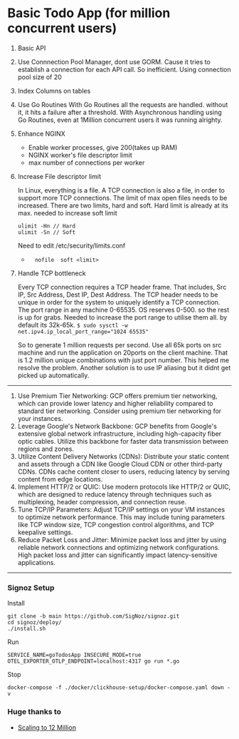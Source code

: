 # Basic Todo App (for million concurrent users)


1. Basic API
2. Use Connnection Pool Manager, dont use GORM. Cause it tries to establish a connection for each API call. So inefficient.
Using connection pool size of 20
3. Index Columns on tables
4. Use Go Routines
With Go Routines all the requests are handled. without it, it hits a failure after a threshold. With Asynchronous handling using Go Routines,
even at 1Million concurrent users it was running alrighty.
5. Enhance NGINX
    - Enable worker processes, give 200(takes up RAM)
    - NGINX worker's file descriptor limit
    - max number of connections per worker
6. Increase File descriptor limit

    In Linux, everything is a file. A TCP connection is also a file, in order to support more TCP connections. The limit of max open files needs to be increased. There are two limits, hard and soft. Hard limit is already at its max. needed to increase soft limit
    ```
    ulimit -Hn // Hard
    ulimit -Sn // Soft
    ```
    Need to edit /etc/security/limits.conf
    *       nofile  soft <limit>
7. Handle TCP bottleneck

    Every TCP connection requires a TCP header frame. That includes, Src IP, Src Address, Dest IP, Dest Address.
    The TCP header needs to be unique in order for the system to uniquely identify a TCP connection.
    The port range in any machine 0-65535. OS reserves 0-500. so the rest is up for grabs. Needed to increase the port range to utilise them all.
    by default its 32k-65k. 
    `$ sudo sysctl -w net.ipv4.ip_local_port_range="1024 65535"`

    So to generate 1 million requests per second. Use all 65k ports on src machine and run the application on 20ports on the client machine. 
    That is 1.2 million unique combinations with just port number. This helped me resolve the problem.
    Another solution is to use IP aliasing but it didnt get picked up automatically.


<hr/>

1. Use Premium Tier Networking: GCP offers premium tier networking, which can provide lower latency and higher reliability compared to standard tier networking. Consider using premium tier networking for your instances.
2. Leverage Google's Network Backbone: GCP benefits from Google's extensive global network infrastructure, including high-capacity fiber optic cables. Utilize this backbone for faster data transmission between regions and zones.
3. Utilize Content Delivery Networks (CDNs): Distribute your static content and assets through a CDN like Google Cloud CDN or other third-party CDNs. CDNs cache content closer to users, reducing latency by serving content from edge locations.
4. Implement HTTP/2 or QUIC: Use modern protocols like HTTP/2 or QUIC, which are designed to reduce latency through techniques such as multiplexing, header compression, and connection reuse.
5. Tune TCP/IP Parameters: Adjust TCP/IP settings on your VM instances to optimize network performance. This may include tuning parameters like TCP window size, TCP congestion control algorithms, and TCP keepalive settings.
6. Reduce Packet Loss and Jitter: Minimize packet loss and jitter by using reliable network connections and optimizing network configurations. High packet loss and jitter can significantly impact latency-sensitive applications.

<hr/>

###  Signoz Setup

Install

```
git clone -b main https://github.com/SigNoz/signoz.git
cd signoz/deploy/
./install.sh
```
Run

```
SERVICE_NAME=goTodosApp INSECURE_MODE=true OTEL_EXPORTER_OTLP_ENDPOINT=localhost:4317 go run *.go
```

Stop

```
docker-compose -f ./docker/clickhouse-setup/docker-compose.yaml down -v
```


### Huge thanks to
- [Scaling to 12 Million](https://mrotaru.wordpress.com/2013/10/10/scaling-to-12-million-concurrent-connections-how-migratorydata-did-it/)